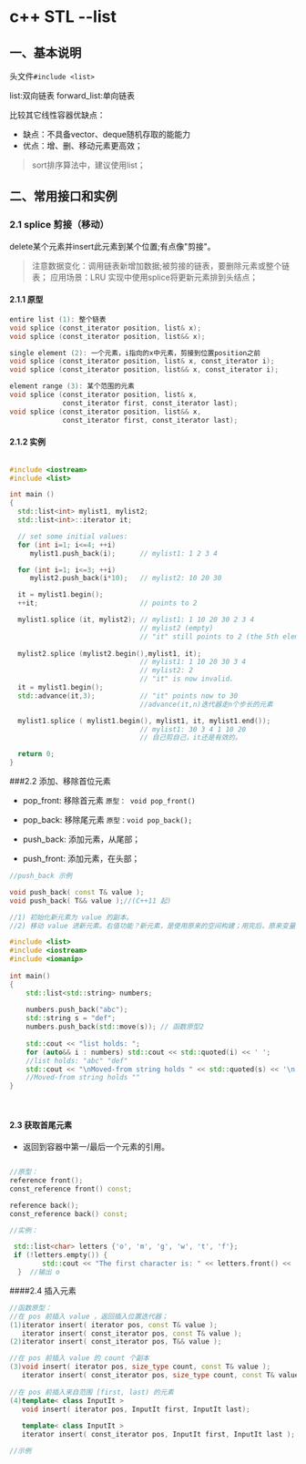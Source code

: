 # c++ STL --list

## 一、基本说明

头文件`#include <list>`

list:双向链表
forward_list:单向链表

比较其它线性容器优缺点：
* 缺点：不具备vector、deque随机存取的能能力
* 优点：增、删、移动元素更高效；
> sort排序算法中，建议使用list；


## 二、常用接口和实例

### 2.1 splice 剪接（移动）

delete某个元素并insert此元素到某个位置;有点像"剪接"。

> 注意数据变化：调用链表新增加数据;被剪接的链表，要删除元素或整个链表；
> 应用场景：LRU 实现中使用splice将更新元素排到头结点；

#### 2.1.1 原型

```c++
entire list (1): 整个链表
void splice (const_iterator position, list& x);
void splice (const_iterator position, list&& x);

single element (2): 一个元素，i指向的x中元素，剪接到位置position之前
void splice (const_iterator position, list& x, const_iterator i);
void splice (const_iterator position, list&& x, const_iterator i);

element range (3): 某个范围的元素
void splice (const_iterator position, list& x,
             const_iterator first, const_iterator last);
void splice (const_iterator position, list&& x,
             const_iterator first, const_iterator last);

```


#### 2.1.2 实例

```c++

#include <iostream>
#include <list>

int main ()
{
  std::list<int> mylist1, mylist2;
  std::list<int>::iterator it;

  // set some initial values:
  for (int i=1; i<=4; ++i)
     mylist1.push_back(i);      // mylist1: 1 2 3 4

  for (int i=1; i<=3; ++i)
     mylist2.push_back(i*10);   // mylist2: 10 20 30

  it = mylist1.begin();
  ++it;                         // points to 2

  mylist1.splice (it, mylist2); // mylist1: 1 10 20 30 2 3 4
                                // mylist2 (empty)
                                // "it" still points to 2 (the 5th element)
                                          
  mylist2.splice (mylist2.begin(),mylist1, it);
                                // mylist1: 1 10 20 30 3 4
                                // mylist2: 2
                                // "it" is now invalid.
  it = mylist1.begin();
  std::advance(it,3);           // "it" points now to 30
                                //advance(it,n)迭代器走n个步长的元素        

  mylist1.splice ( mylist1.begin(), mylist1, it, mylist1.end());
                                // mylist1: 30 3 4 1 10 20
                                // 自己剪自己，it还是有效的。

  return 0;
}
```


###2.2 添加、移除首位元素


* pop_front: 移除首元素 `原型： void pop_front()`
* pop_back: 移除尾元素 `原型：void pop_back();`

* push_back: 添加元素，从尾部；
* push_front: 添加元素，在头部；


```c++
//push_back 示例

void push_back( const T& value );
void push_back( T&& value );//(C++11 起)

//1) 初始化新元素为 value 的副本。
//2) 移动 value 进新元素。右值功能？新元素，是使用原来的空间构建；用完后，原来变量值消失；

#include <list>
#include <iostream>
#include <iomanip>
 
int main()
{
    std::list<std::string> numbers;
 
    numbers.push_back("abc");
    std::string s = "def";
    numbers.push_back(std::move(s)); // 函数原型2
 
    std::cout << "list holds: ";
    for (auto&& i : numbers) std::cout << std::quoted(i) << ' ';
    //list holds: "abc" "def" 
    std::cout << "\nMoved-from string holds " << std::quoted(s) << '\n';
    //Moved-from string holds ""
}
 
   

```

#### 2.3 获取首尾元素


* 返回到容器中第一/最后一个元素的引用。

```c++

//原型：
reference front();
const_reference front() const;

reference back();
const_reference back() const;

//实例：

 std::list<char> letters {'o', 'm', 'g', 'w', 't', 'f'};    
 if (!letters.empty()) {
        std::cout << "The first character is: " << letters.front() << '\n';
  }  //输出 o
```


####2.4 插入元素


```c++
//函数原型：
//在 pos 前插入 value ，返回插入位置迭代器；
(1)iterator insert( iterator pos, const T& value );
   iterator insert( const_iterator pos, const T& value );
(2)iterator insert( const_iterator pos, T&& value );

//在 pos 前插入 value 的 count 个副本
(3)void insert( iterator pos, size_type count, const T& value );
   iterator insert( const_iterator pos, size_type count, const T& value );
   
//在 pos 前插入来自范围 [first, last) 的元素
(4)template< class InputIt >
   void insert( iterator pos, InputIt first, InputIt last);
   
   template< class InputIt >
   iterator insert( const_iterator pos, InputIt first, InputIt last );

//示例

      
   
```



